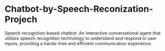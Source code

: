 # Chatbot-by-Speech-Reconization-Projech
Speech recognition-based chatbot: An interactive conversational agent that utilizes speech recognition technology to understand and respond to user inputs, providing a hands-free and efficient communication experience.
